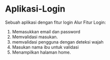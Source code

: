# Aplikasi-Login
Sebuah aplikasi dengan fitur login
Alur Fitur Login:
1. Memasukkan email dan password
2. Memvalidasi masukan.
3. memvalidasi pengguna dengan deteksi wajah
4. Masukan nama ibu untuk validasi
5. Menampilkan halaman home.
